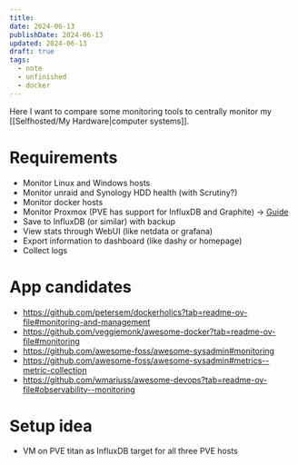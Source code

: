 ```yaml
---
title: 
date: 2024-06-13
publishDate: 2024-06-13
updated: 2024-06-13
draft: true
tags:
  - note
  - unfinished
  - docker
---
```

 
Here I want to compare some monitoring tools to centrally monitor my [[Selfhosted/My Hardware|computer systems]].

# Requirements

- Monitor Linux and Windows hosts
- Monitor unraid and Synology HDD health (with Scrutiny?)
- Monitor docker hosts
- Monitor Proxmox (PVE has support for InfluxDB and Graphite) -> [Guide](https://medium.com/@nykogabriel/how-to-monitor-proxmox-with-grafana-and-influxdb-e55116081867)
- Save to InfluxDB (or similar) with backup
- View stats through WebUI (like netdata or grafana)
- Export information to dashboard (like dashy or homepage)
- Collect logs

# App candidates

- https://github.com/petersem/dockerholics?tab=readme-ov-file#monitoring-and-management
- https://github.com/veggiemonk/awesome-docker?tab=readme-ov-file#monitoring
- https://github.com/awesome-foss/awesome-sysadmin#monitoring
- https://github.com/awesome-foss/awesome-sysadmin#metrics--metric-collection
- https://github.com/wmariuss/awesome-devops?tab=readme-ov-file#observability--monitoring

# Setup idea

- VM on PVE titan as InfluxDB target for all three PVE hosts